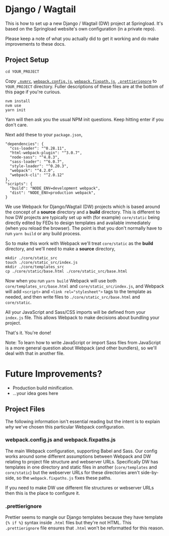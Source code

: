 # Django / Wagtail

This is how to set up a new Django / Wagtail (DW) project at Springload. It's based on the Springload website's own configuration (in a private repo).

Please keep a note of what you actually did to get it working and do make improvements to these docs.

## Project Setup

    cd YOUR_PROJECT

Copy [`.nvmrc`](../.nvmrc), [`webpack.config.js`](./webpack.config.js), [`webpack.fixpath.js`](./webpack.fixpath.js), [`.prettierignore`](./.prettierignore) to `YOUR_PROJECT` directory. Fuller descriptions of these files are at the bottom of this page if you're curious.

    nvm install
    nvm use
    yarn init

Yarn will then ask you the usual NPM init questions. Keep hitting enter if you don't care.

Next add these to your `package.json`,

    "dependencies": {
      "css-loader": "^0.28.11",
      "html-webpack-plugin": "^3.0.7",
      "node-sass": "^4.8.3",
      "sass-loader": "^6.0.7",
      "style-loader": "^0.20.3",
      "webpack": "^4.2.0",
      "webpack-cli": "^2.0.12"
    },
    "scripts": {
      "build": "NODE_ENV=development webpack",
      "dist": "NODE_ENV=production webpack",
    }


We use Webpack for Django/Wagtail (DW) projects which is based around the concept of a **source** directory and a **build** directory. This is different to how DW projects are typically set up with (for example) `core/static` being directly edited by FEDs to design templates and available immediately (when you reload the browser). The point is that you don't normally have to run `yarn build` or any build process.

So to make this work with Webpack we'll treat `core/static` as the **build** directory, and we'll need to make a **source** directory,

    mkdir ./core/static_src
    touch ./core/static_src/index.js
    mkdir ./core/templates_src
    cp ./core/static/base.html ./core/static_src/base.html

Now when you run `yarn build` Webpack will use both `core/templates_src/base.html` and `core/static_src/index.js`, and Webpack will add `<script>` and `<link rel="stylesheet">` tags to the template as needed, and then write files to `./core/static_src/base.html` and `core/static`.

All your JavaScript and Sass/CSS imports will be defined from your `index.js` file. This allows Webpack to make decisions about bundling your project.

That's it. You're done!

Note: To learn how to write JavaScript or import Sass files from JavaScript is a more general question about Webpack (and other bundlers), so we'll deal with that in another file.

# Future Improvements?

* Production build minification.
* ...your idea goes here

## Project Files

The following information isn't essential reading but the intent is to explain _why_ we've chosen this particular Webpack configuration.

### webpack.config.js and webpack.fixpaths.js

The main Webpack configuration, supporting Babel and Sass. Our config works around some different assumptions between Webpack and DW relating to project file structure and webserver URLs. Specifically DW has templates in one directory and static files in another (`core/templates` and `core/static`) but the webserver URLs for these directories aren't side-by-side, so the `webpack.fixpaths.js` fixes these paths.

If you need to make DW use different file structures or webserver URLs then this is the place to configure it.

### .prettierignore

Prettier seems to mangle our Django templates because they have template `{% if %}` syntax inside `.html` files but they're not HTML. This `.prettierignore` file ensures that `.html` won't be reformatted for this reason.
